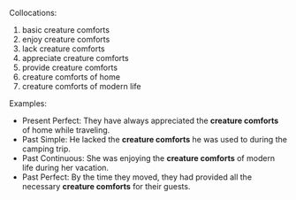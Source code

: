 Collocations:

1. basic creature comforts
2. enjoy creature comforts
3. lack creature comforts
4. appreciate creature comforts
5. provide creature comforts
6. creature comforts of home
7. creature comforts of modern life

Examples:

- Present Perfect: They have always appreciated the **creature comforts** of home while traveling.
- Past Simple: He lacked the **creature comforts** he was used to during the camping trip.
- Past Continuous: She was enjoying the **creature comforts** of modern life during her vacation.
- Past Perfect: By the time they moved, they had provided all the necessary **creature comforts** for their guests.